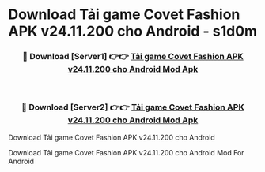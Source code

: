 # Download Tải game Covet Fashion APK v24.11.200 cho Android - s1d0m


<div align="center">
<h3>🔴 Download [Server1] 👉👉 <a href="https://apk-comot.site?title=Tải_game_Covet_Fashion_APK_v24.11.200_cho_Android">Tải game Covet Fashion APK v24.11.200 cho Android Mod Apk</a></h3><br>
<h3>🔴 Download [Server2] 👉👉 <a href="https://apk-comot.site?title=Tải_game_Covet_Fashion_APK_v24.11.200_cho_Android">Tải game Covet Fashion APK v24.11.200 cho Android Mod Apk</a></h3>
</div>



Download Tải game Covet Fashion APK v24.11.200 cho Android 

Download Tải game Covet Fashion APK v24.11.200 cho Android Mod For Android